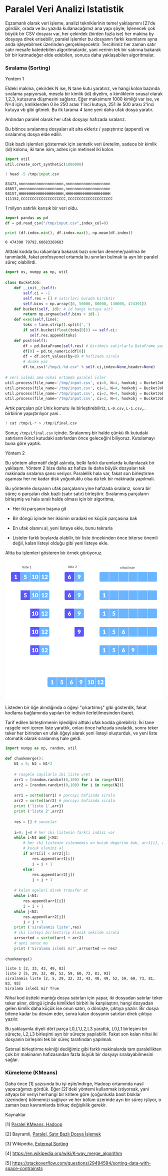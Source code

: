 # Paralel Veri Analizi Istatistik

Eşzamanlı olarak veri işleme, analizi tekniklerinin temel yaklaşımını
[2]'de gördük, orada ve bu yazıda kullanacağımız ana yapı şöyle;
İşlenecek çok büyük bir CSV dosyası var, her çekirdek (birden fazla
ise) her makina by dosyaya direk erisebilir, paralel işlemler bu
dosyanın farklı kısımlarını ayna anda işleyebilmek üzerinden
gerçekleşecektir. Tercihimiz her zaman satır satır mesafe katedebilen
algoritmalardır, yani verinin tek bir satırına bakarak bir bir
katmadeğer elde edebilen, sonuca daha yaklaşabilen algoritmalar.

### Sıralama (Sorting)

Yontem 1

Eldeki makina, çekirdek N ise, N tane kutu yaratırız, ve hangi kolon
bazında sıralama yapıyorsak, mesela bir kimlik (id) diyelim, o
kimliklerin sırasal olarak 1,2,3, kutusuna düşmesini sağlarız. Eğer
maksimum 1000 kimliği var ise, ve N=4 için, kmliklerden 0 ile 250
arası 1'inci kutuya, 251 ile 500 arası 2'inci kutuya vb gibi gitmeli.
Bu ilk tarama 4 tane yeni daha ufak dosya yaratır.

Ardından paralel olarak her ufak dosyayı hafızada sıralarız.

Bu bitince sıralanmış dosyaları alt alta ekleriz / yapıştırırız
(append) ve sıralanmış dosya elde edilir.

Disk bazlı işlemleri göstermek için sentetik veri üretelim, sadece bir
kimlik (id) kolonu, iki tane isim, adres için metinsel iki kolon.

```python
import util
util.create_sort_synthetic(1000000)
```

```python
! head -5 /tmp/input.csv
```

```text
83473,nnnnnnnnnnnnnnnnnnnn,nnnnnnnnnnnnnnnnnnnn
46657,nnnnnnnnnnnnnnnnnnnn,nnnnnnnnnnnnnnnnnnnn
98157,HHHHHHHHHHHHHHHHHHHH,HHHHHHHHHHHHHHHHHHHH
111152,CCCCCCCCCCCCCCCCCCCC,CCCCCCCCCCCCCCCCCCCC
```

1 milyon satırlık karışık bir veri oldu.

```python
import pandas as pd
df = pd.read_csv("/tmp/input.csv",index_col=0)
```

```python
print (df.index.min(), df.index.max(), np.mean(df.index))
```

```text
0 474390 79792.60683260683
```

Alttaki kodda bu rakamlara bakarak bazı sınırları deneme/yanilma ile
tanımladık, fakat profosyonel ortamda bu sınırları bulmak ta ayrı bir
paralel süreç olabilirdi.


```python
import os, numpy as np, util

class BucketJob:
    def __init__(self):
        self.ci = -1
        self.res = [] # satirlari burada biriktir
        self.bins = np.array([0, 50000, 80000, 130000, 474391])
    def bucket(self, id): # id hangi kutuya ait?
        return np.argmax(self.bins > id)-1        
    def exec(self,line):
        toks = line.strip().split(',')
        if self.bucket(float(toks[0])) == self.ci:
           self.res.append(toks)
    def post(self):
        df = pd.DataFrame(self.res) # birikmis satirlarla DataFrame yarat
        df[0] = pd.to_numeric(df[0])
        df = df.sort_values(by=0) # hafizada sirala
        # diske yaz
        df.to_csv("/tmp/L-%d.csv" % self.ci,index=None,header=None)

# seri isledi ama nihai ortamda paralel isler
util.process(file_name='/tmp/input.csv', ci=0, N=4, hookobj = BucketJob())
util.process(file_name='/tmp/input.csv', ci=1, N=4, hookobj = BucketJob())
util.process(file_name='/tmp/input.csv', ci=2, N=4, hookobj = BucketJob())
util.process(file_name='/tmp/input.csv', ci=3, N=4, hookobj = BucketJob())
```

Artık parçaları pür Unix komutu ile birleştirebiliriz, `L-0.csv`,
`L-1.csv`,..  birbirine yapıştırılıyor yani..

```python
! cat /tmp/L-* > /tmp/Lfinal.csv
```

Sonuç `/tmp/Lfinal.csv` içinde. Sıralanmış bir halde çünkü ilk kutudaki
satırların ikinci kutudaki satırlardan önce geleceğini biliyoruz. Kutulamayı
buna göre yaptık. 

Yöntem 2

Bu yöntem alternatif değil aslında, belki farklı durumlarda
kullanılacak bir yaklaşım. Yöntem 2 bize daha az hafıza ile daha büyük
dosyaları tek makinada sıralama şansı veriyor. Paralellik hala var,
fakat son birleştirme aşaması her ne kadar disk yoğunluklu olsa da tek
bir makinada yapılmalı.

Bu yöntemle dosyanın ufak parçalarını yine hafızada sıralarız, sonra
bir süreç o parçaları disk bazlı (satır satır) birleştirir. Sıralanmış
parçaların birleşmiş ve hala sıralı halde olması için bir algoritma,

* Her iki parçanın başına git

* Bir döngü içinde her ikisinin sıradaki en küçük parçasına bak

* En ufak olanını al, yeni listeye ekle, bunu tekrarla

* Listeler farklı boylarda olabilir, bir liste öncekinden önce biterse
  önemli değil, kalan listeyi olduğu gibi yeni listeye ekle.

Altta bu işlemleri gösteren bir örnek görüyoruz.

![](sort1.png)

Listeden bir öğe alındığında o öğeyi "çıkartılmış" gibi gösterdik,
fakat kodlama bağlamında yapılan bir indisin ilerletilmesinden ibaret.

Tarif edilen birleştirmenin işlediğini alttaki ufak kodda
görebiliriz. İki tane rasgele veri içeren liste yarattık, onları önce
hafızada sıraladık, sonra teker teker her birinden en ufak öğeyi
alarak yeni listeyi oluşturduk, ve yeni liste otomatik olarak
sıralanmış hale geldi.

```python
import numpy as np, random, util

def chunkmerge():
    N1 = 5; N2 = N1*2
    
    # rasgele sayilarla iki liste uret
    arr1 = [random.randint(0,100) for i in range(N1)]
    arr2 = [random.randint(0,100) for i in range(N2)]
    
    arr1 = sorted(arr1) # parcayi hafizada sirala
    arr2 = sorted(arr2) # parcayi hafizada sirala
    print ('liste 1',arr1)
    print ('liste 2',arr2)

    res = [] # sonuclar
    
    i=0; j=0 # her iki listenin farkli indisi var
    while i<N1 and j<N2:
        # her iki listenin islenmemis en kucuk degerine bak, arr1[i], arr2[j]
        # kucuk olanini al
        if arr1[i] < arr2[j]:
            res.append(arr1[i])
            i = i + 1
        else:
            res.append(arr2[j])
            j = j + 1
            
    # kalan ogeleri direk transfer et
    while i<N1:
        res.append(arr1[i])
        i = i + 1
    while j<N2:
        res.append(arr2[j])
        j = j + 1
    print ('siralanmis liste',res)
    # iki listeyi birlestirip klasik sekilde sirala
    arrsorted = sorted(arr1 + arr2)
    # ayni sonuc mu
    print ('Siralama isledi mi?',arrsorted == res)

chunkmerge()   
```

```text
liste 1 [2, 33, 43, 49, 83]
liste 2 [5, 29, 32, 48, 52, 59, 60, 73, 81, 93]
siralanmis liste [2, 5, 29, 32, 33, 43, 48, 49, 52, 59, 60, 73, 81, 83, 93]
Siralama isledi mi? True
```

Nihai kod üstteki mantığı dosya satırları için yapar, iki dosyadan
satırlar teker teker alınır, döngü içinde kimlikleri birbiri ile
karşılaştırır, hangi dosyadan gelen kimlik daha küçük ise onun satırı,
o dönüşte, çıktıya yazılır. Bir dosya bitene kadar bu devam eder, sonra
kalan dosyanin satırları direk çıktıya yazılır. 

Bu yaklaşımla diyeli dört parça L0,L1,L2,L3 yarattık, L0,L1 birleşimi
bir süreçte, L2,L3 birleşimi ayrı bir süreçte yapılabilir. Fakat son kalan
nihai iki dosyanin birleşimi tek bir süreç tarafından yapılmalı.

Satırsal birleştirme tekniği dediğimiz gibi farklı makinalarda tam
paralellikten çok bir makinanın hafızasından fazla büyük bir dosyayı
sıralayabilmesini sağlar.

### Kümeleme (KMeans)

Daha önce [1] yazısında bu işi eşle/indirge, Hadoop ortamında nasıl
yapacağımızı gördük. Eğer [2]'deki yöntemi kullanmak istiyorsak, yani
altyapı bir veriyi herhangi bir kritere göre (çoğunlukla basit bloklar
üzerinden) bölmemizi sağlıyor ve her bölüm üzerinde ayrı bir süreç
işliyor, o zaman bazı kavramlarda birkaç değişiklik gerekir. 

Kaynaklar

[1] [Paralel KMeans, Hadoop](2013/10/paralel-kmeans-hadoop.html)

[2] Bayramli, [Paralel, Satır Bazlı Dosya İşlemek](../../2016/02/toptan-islemler-paralelizasyon.html)

[3] Wikipedia, [External Sorting](https://en.wikipedia.org/wiki/External_sorting)

[4] https://en.wikipedia.org/wiki/K-way_merge_algorithm

[5] https://stackoverflow.com/questions/29494594/sorting-data-with-space-contrainsts

